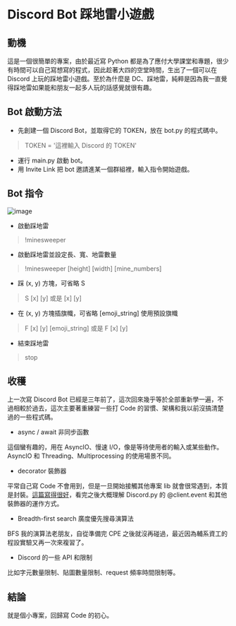 # Discord Bot 踩地雷小遊戲

## 動機
這是一個很簡單的專案，由於最近寫 Python 都是為了應付大學課堂和專題，很少有時間可以自己寫想寫的程式，因此趁著大四的空堂時間，生出了一個可以在 Discord 上玩的踩地雷小遊戲。至於為什麼是 DC、踩地雷，純粹是因為我一直覺得踩地雷如果能和朋友一起多人玩的話感覺就很有趣。

## Bot 啟動方法
- 先創建一個 Discord Bot，並取得它的 TOKEN，放在 bot.py 的程式碼中。
> TOKEN = '這裡輸入 Discord 的 TOKEN'
- 運行 main.py 啟動 bot。
- 用 Invite Link 把 bot 邀請進某一個群組裡，輸入指令開始遊戲。

## Bot 指令
![image](https://github.com/Gway0521/minesweeper_DC/assets/112754491/8e5b5e42-d468-4d6e-ba1c-2c35d6ff5098)

-  啟動踩地雷
> !minesweeper
- 啟動踩地雷並設定長、寬、地雷數量
> !minesweeper [height] [width] [mine_numbers]
- 踩 (x, y) 方塊，可省略 S
> S [x] [y] 或是 [x] [y]
- 在 (x, y) 方塊插旗幟，可省略 [emoji_string] 使用預設旗幟
> F [x] [y] [emoji_string] 或是 F [x] [y]
- 結束踩地雷
> stop

## 收穫
上一次寫 Discord Bot 已經是三年前了，這次回來幾乎等於全部重新學一遍，不過相較於過去，這次主要著重練習一些打 Code 的習慣、架構和我以前沒搞清楚過的一些程式碼。
- async / await 非同步函數

這個蠻有趣的，用在 AsyncIO、慢速 I/O，像是等待使用者的輸入或某些動作。AsyncIO 和 Threading、Multiprocessing 的使用場景不同。
- decorator 裝飾器

平常自己寫 Code 不會用到，但是一旦開始接觸其他專案 lib 就會很常遇到，本質是封裝。[這篇寫得很好](https://stackoverflow.com/questions/52689954/what-it-really-is-client-event-discord-py)，看完之後大概理解 Discord.py 的 @client.event 和其他裝飾器的運作方式。
- Breadth-first search 廣度優先搜尋演算法

BFS 我的演算法老朋友，自從準備完 CPE 之後就沒再碰過，最近因為輔系資工的程設實驗又再一次來複習了。
- Discord 的一些 API 和限制

比如字元數量限制、貼圖數量限制、request 頻率時間限制等。

## 結論
就是個小專案，回歸寫 Code 的初心。
